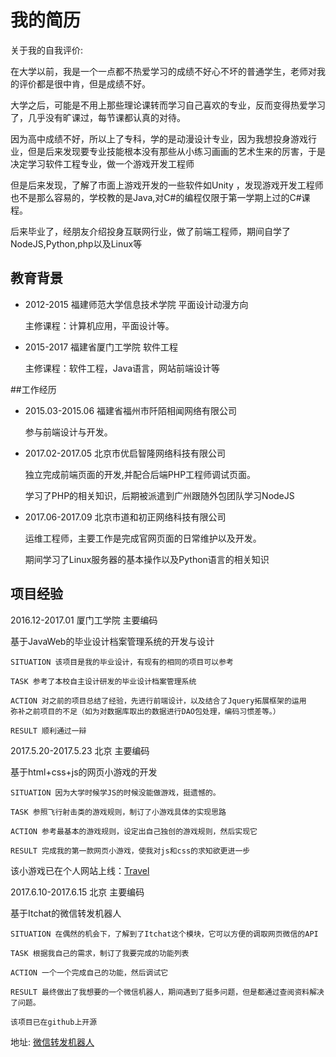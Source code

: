 # 我的简历

关于我的自我评价:

在大学以前，我是一个一点都不热爱学习的成绩不好心不坏的普通学生，老师对我的评价都是很中肯，但是成绩不好。

大学之后，可能是不用上那些理论课转而学习自己喜欢的专业，反而变得热爱学习了，几乎没有旷课过，每节课都认真的对待。

因为高中成绩不好，所以上了专科，学的是动漫设计专业，因为我想投身游戏行业，但是后来发现要专业技能根本没有那些从小练习画画的艺术生来的厉害，于是决定学习软件工程专业，做一个游戏开发工程师

但是后来发现，了解了市面上游戏开发的一些软件如Unity ，发现游戏开发工程师也不是那么容易的，学校教的是Java,对C#的编程仅限于第一学期上过的C#课程。

后来毕业了，经朋友介绍投身互联网行业，做了前端工程师，期间自学了NodeJS,Python,php以及Linux等 

## 教育背景

* 2012-2015          福建师范大学信息技术学院         平面设计动漫方向

    主修课程：计算机应用，平面设计等。

* 2015-2017         福建省厦门工学院              软件工程

    主修课程：软件工程，Java语言，网站前端设计等

##工作经历

* 2015.03-2015.06         福建省福州市阡陌相闻网络有限公司

    参与前端设计与开发。

* 2017.02-2017.05         北京市优启智隆网络科技有限公司

    独立完成前端页面的开发,并配合后端PHP工程师调试页面。

    学习了PHP的相关知识，后期被派遣到广州跟随外包团队学习NodeJS

* 2017.06-2017.09         北京市道和初正网络科技有限公司

    运维工程师，主要工作是完成官网页面的日常维护以及开发。

    期间学习了Linux服务器的基本操作以及Python语言的相关知识

## 项目经验

2016.12-2017.01 厦门工学院   主要编码

基于JavaWeb的毕业设计档案管理系统的开发与设计

    SITUATION 该项目是我的毕业设计，有现有的相同的项目可以参考

    TASK 参考了本校自主设计研发的毕业设计档案管理系统      

    ACTION 对之前的项目总结了经验，先进行前端设计，以及结合了Jquery拓展框架的运用
    弥补之前项目的不足（如为对数据库取出的数据进行DAO包处理，编码习惯差等。）

    RESULT 顺利通过一辩


2017.5.20-2017.5.23   北京 主要编码

 基于html+css+js的网页小游戏的开发

    SITUATION 因为大学时候学JS的时候没能做游戏，挺遗憾的。

    TASK 参照飞行射击类的游戏规则，制订了小游戏具体的实现思路

    ACTION 参考最基本的游戏规则，设定出自己独创的游戏规则，然后实现它

    RESULT 完成我的第一款网页小游戏，使我对js和css的求知欲更进一步

该小游戏已在个人网站上线：[Travel](http://packy.club/travel/index.php)



2017.6.10-2017.6.15   北京 主要编码

  基于Itchat的微信转发机器人

    SITUATION 在偶然的机会下，了解到了Itchat这个模块，它可以方便的调取网页微信的API

    TASK 根据我自己的需求，制订了我要完成的功能列表

    ACTION 一个一个完成自己的功能，然后调试它

    RESULT 最终做出了我想要的一个微信机器人，期间遇到了挺多问题，但是都通过查阅资料解决了问题。

    该项目已在github上开源

地址: [微信转发机器人](https://github.com/alexxxcs1/WeChat_forwarding_robot)


